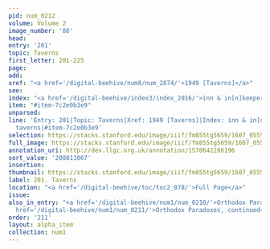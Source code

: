 ```yaml
---
pid: num_0212
volume: Volume 2
image_number: '88'
head:
entry: '201'
topic: Taverns
first_letter: 201-225
page:
add:
xref: "<a href='/digital-beehive/num8/num_2874/'>1949 [Taverns]</a>"
see:
index: "<a href='/digital-beehive/index3/index_2016/'>inn & in[n]keeper</a>|<a href='/digital-beehive/index5/index_4005/'>taverns</a>"
item: "#item-7c2e0b3e9"
unparsed:
line: 'Entry: 201|Topic: Taverns|Xref: 1949 [Taverns]|Index: inn & in[n]keeper|Index:
  taverns|#item-7c2e0b3e9'
selection: https://stacks.stanford.edu/image/iiif/fm855tg5659/1607_0555/767,1067,3011,583/full/0/default.jpg
full_image: https://stacks.stanford.edu/image/iiif/fm855tg5659/1607_0555/full/full/0/default.jpg
annotation_uri: http://dev.llgc.org.uk/annotation/1570642286196
sort_value: '208811067'
insertion:
thumbnail: https://stacks.stanford.edu/image/iiif/fm855tg5659/1607_0555/767,1067,600,180/250,/0/default.jpg
label: 201. Taverns
location: "<a href='/digital-beehive/toc/toc2_078/'>Full Page</a>"
issue:
also_in_entry: "<a href='/digital-beehive/num1/num_0210/'>Orthodox Paradoxes</a>|<a
  href='/digital-beehive/num1/num_0211/'>Orthodox Paradoxes, continued</a>"
order: '211'
layout: alpha_item
collection: num1
---
```

